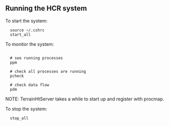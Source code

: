 ## Running the HCR system

To start the system:

```
  source ~/.cshrc
  start_all
```

To monitor the system:

```

  # see running processes
  ppm

  # check all processes are running
  pcheck

  # check data flow
  pdm

```

NOTE: TerrainHtServer takes a while to start up and register with procmap.

To stop the system:

```
  stop_all
```


